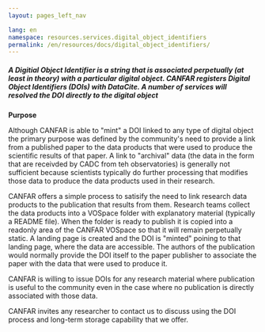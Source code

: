 ```yaml
---
layout: pages_left_nav

lang: en
namespace: resources.services.digital_object_identifiers
permalink: /en/resources/docs/digital_object_identifiers/
---
```


<!-- Content start -->

<h5>A Digitial Object Identifier is a string that is associated perpetually (at least in theory) with a particular digital object.
CANFAR registers Digital Object Identifiers (DOIs) with DataCite. A number of services will resolved the DOI directly to the digital
object</h5>

<b>Purpose</b>

Although CANFAR is able to "mint" a DOI linked to any type of digital object the primary purpose was defined by the community's need to provide a link from a published paper to the data products that were used to produce the scientific results of that paper. A link to "archival" data (the data in the form that are receivded by CADC from teh observatories) is generally not sufficient because scientists typically do further processing that modifies those data to produce the data products used in their research. 

CANFAR offers a simple process to satisify the need to link research data products to the publication that results from them. Research teams collect the data products into a VOSpace folder with explanatory material (typically a README file). When the folder is ready to publish it is copied into a readonly area of the CANFAR VOSpace so that it will remain perpetually static. A landing page is created and the DOI is "minted" poining to that landing page, where the data are accessible. The authors of the publication would normally provide the DOI itself to the paper publisher to associate the paper with the data that were used to produce it.

CANFAR is willing to issue DOIs for any research material where publication is useful to the community even in the case where no publication is directly associated with those data. 

CANFAR invites any researcher to contact us to discuss using the DOI process and long-term storage capability that we offer.





<!-- Content end -->
